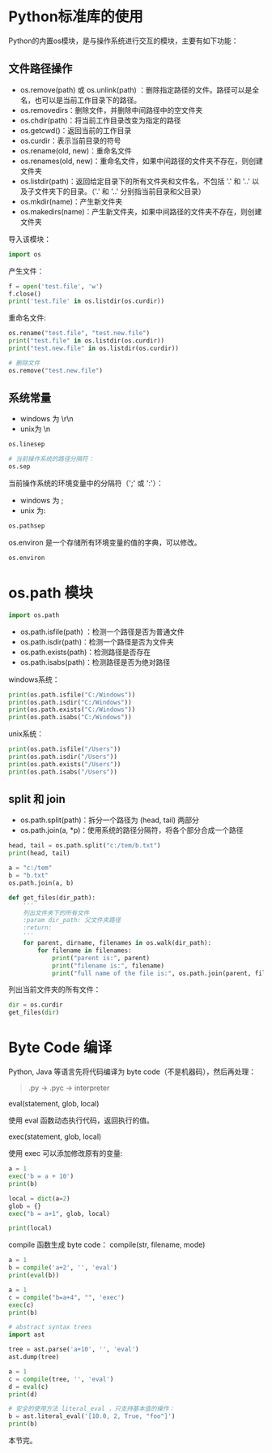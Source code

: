
# Python标准库的使用

Python的内置os模块，是与操作系统进行交互的模块，主要有如下功能：





## 文件路径操作
- os.remove(path) 或 os.unlink(path) ：删除指定路径的文件。路径可以是全名，也可以是当前工作目录下的路径。
- os.removedirs：删除文件，并删除中间路径中的空文件夹
- os.chdir(path)：将当前工作目录改变为指定的路径
- os.getcwd()：返回当前的工作目录
- os.curdir：表示当前目录的符号
- os.rename(old, new)：重命名文件
- os.renames(old, new)：重命名文件，如果中间路径的文件夹不存在，则创建文件夹
- os.listdir(path)：返回给定目录下的所有文件夹和文件名，不包括 '.' 和 '..' 以及子文件夹下的目录。（'.' 和 '..' 分别指当前目录和父目录）
- os.mkdir(name)：产生新文件夹
- os.makedirs(name)：产生新文件夹，如果中间路径的文件夹不存在，则创建文件夹


导入该模块：


```python 
import os
```


产生文件：


```python 
f = open('test.file', 'w')
f.close()
print('test.file' in os.listdir(os.curdir))
```


重命名文件:


```python 
os.rename("test.file", "test.new.file")
print("test.file" in os.listdir(os.curdir))
print("test.new.file" in os.listdir(os.curdir))
```


```python 
# 删除文件
os.remove("test.new.file")
```



## 系统常量
- windows 为 \r\n
- unix为 \n




```python 
os.linesep
```


```python 
# 当前操作系统的路径分隔符：
os.sep
```


当前操作系统的环境变量中的分隔符（';' 或 ':'）：
- windows 为 ;
- unix 为:



```python 
os.pathsep
```


os.environ 是一个存储所有环境变量的值的字典，可以修改。


```python 
os.environ
```


# os.path 模块


```python 
import os.path
```


- os.path.isfile(path) ：检测一个路径是否为普通文件
- os.path.isdir(path)：检测一个路径是否为文件夹
- os.path.exists(path)：检测路径是否存在
- os.path.isabs(path)：检测路径是否为绝对路径

windows系统：


```python 
print(os.path.isfile("C:/Windows"))
print(os.path.isdir("C:/Windows"))
print(os.path.exists("C:/Windows"))
print(os.path.isabs("C:/Windows"))
```


unix系统：


```python 
print(os.path.isfile("/Users"))
print(os.path.isdir("/Users"))
print(os.path.exists("/Users"))
print(os.path.isabs("/Users"))
```


## split 和 join
- os.path.split(path)：拆分一个路径为 (head, tail) 两部分
- os.path.join(a, *p)：使用系统的路径分隔符，将各个部分合成一个路径


```python 
head, tail = os.path.split("c:/tem/b.txt")
print(head, tail)
```


```python 
a = "c:/tem"
b = "b.txt"
os.path.join(a, b)
```


```python 
def get_files(dir_path):
    '''
    列出文件夹下的所有文件
    :param dir_path: 父文件夹路径
    :return: 
    '''
    for parent, dirname, filenames in os.walk(dir_path):
        for filename in filenames:
            print("parent is:", parent)
            print("filename is:", filename)
            print("full name of the file is:", os.path.join(parent, filename))
```


列出当前文件夹的所有文件：


```python 
dir = os.curdir
get_files(dir)
```


# Byte Code 编译
Python, Java 等语言先将代码编译为 byte code（不是机器码），然后再处理：
> .py -> .pyc -> interpreter

eval(statement, glob, local)

使用 eval 函数动态执行代码，返回执行的值。

exec(statement, glob, local)

使用 exec 可以添加修改原有的变量:



```python 
a = 1
exec('b = a + 10')
print(b)
```


```python 
local = dict(a=2)
glob = {}
exec("b = a+1", glob, local)

print(local)
```


compile 函数生成 byte code：
compile(str, filename, mode)


```python 
a = 1
b = compile('a+2', '', 'eval')
print(eval(b))
```


```python 
a = 1
c = compile("b=a+4", "", 'exec')
exec(c)
print(b)
```


```python 
# abstract syntax trees
import ast

tree = ast.parse('a+10', '', 'eval')
ast.dump(tree)
```


```python 
a = 1
c = compile(tree, '', 'eval')
d = eval(c)
print(d)
```


```python 
# 安全的使用方法 literal_eval ，只支持基本值的操作：
b = ast.literal_eval('[10.0, 2, True, "foo"]')
print(b)
```


本节完。

